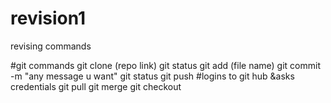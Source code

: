 # revision1
revising commands
  
  
#git commands
git clone (repo link)
git status
git add (file name)
git commit -m "any message u want"
git status
git push
#logins to git hub &asks credentials
git pull
git merge
git checkout
